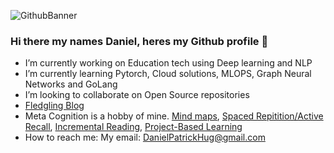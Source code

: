 ![GithubBanner](https://user-images.githubusercontent.com/38571110/111854986-9c458200-88f8-11eb-8bde-e0aea798fe69.jpeg)

### Hi there my names Daniel, heres my Github profile 👋


- I’m currently working on Education tech using Deep learning and NLP
- I’m currently learning Pytorch, Cloud solutions, MLOPS, Graph Neural Networks and GoLang
- I’m looking to collaborate on Open Source repositories
- [Fledgling Blog](https://danielpatrickhug.medium.com/)
- Meta Cognition is a hobby of mine. [Mind maps](https://www.xmind.net/), [Spaced Repitition/Active Recall](https://apps.ankiweb.net/), [Incremental Reading](https://getpolarized.io/), [Project-Based Learning](https://github.com/danielpatrickhug)
- How to reach me: My email: DanielPatrickHug@gmail.com

